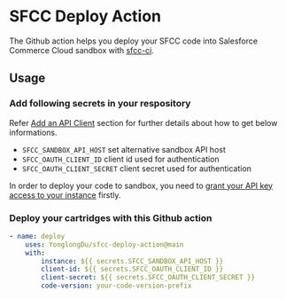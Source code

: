 # SFCC Deploy Action

The Github action helps you deploy your SFCC code into Salesforce Commerce Cloud sandbox with [sfcc-ci](https://github.com/SalesforceCommerceCloud/sfcc-ci).

## Usage

### Add following secrets in your respository

Refer [Add an API Client](https://documentation.b2c.commercecloud.salesforce.com/DOC2/topic/com.demandware.dochelp/content/b2c_commerce/topics/account_manager/b2c_account_manager_add_api_client_id.html) section for further details about how to get below informations.

-   `SFCC_SANDBOX_API_HOST` set alternative sandbox API host
-   `SFCC_OAUTH_CLIENT_ID` client id used for authentication
-   `SFCC_OAUTH_CLIENT_SECRET` client secret used for authentication

In order to deploy your code to sandbox, you need to [grant your API key access to your instance](https://github.com/SalesforceCommerceCloud/sfcc-ci#grant-your-api-key-access-to-your-instances) firstly.

### Deploy your cartridges with this Github action

```yaml
- name: deploy
    uses: YonglongDu/sfcc-deploy-action@main
    with:
        instance: ${{ secrets.SFCC_SANDBOX_API_HOST }}
        client-id: ${{ secrets.SFCC_OAUTH_CLIENT_ID }}
        client-secret: ${{ secrets.SFCC_OAUTH_CLIENT_SECRET }}
        code-version: your-code-version-prefix
```
